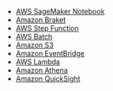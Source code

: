 - [AWS SageMaker Notebook][sagemaker]
- [Amazon Braket][braket]
- [AWS Step Function][step function]
- [AWS Batch][batch]
- [Amazon S3][s3]
- [Amazon EventBridge][eventbridge]
- [AWS Lambda][lambda]
- [Amazon Athena][athena]
- [Amazon QuickSight][quicksight]

[sagemaker]:(https://docs.aws.amazon.com/sagemaker/latest/dg/nbi.html),
[braket]:(https://aws.amazon.com/braket/),
[step function]:(https://aws.amazon.com/step-functions/),
[batch]:(https://aws.amazon.com/batch/),
[s3]: https://aws.amazon.com/s3/
[eventbridge]:(https://aws.amazon.com/eventbridge/),
[lambda]:(https://aws.amazon.com/lambda/),
[athena]:(https://aws.amazon.com/athena/)
[quicksight]:(https://aws.amazon.com/quicksight/),